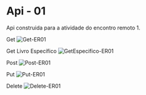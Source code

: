 # Api - 01
Api construida para a atividade do encontro remoto 1.

Get
![Get-ER01](https://user-images.githubusercontent.com/88802868/148706384-38d6f7bc-90ad-4610-b4c7-abbbd71efaab.png)

Get Livro Específico
![GetEspecifico-ER01](https://user-images.githubusercontent.com/88802868/148706396-5f0bc976-c6b3-440e-80e3-131ceb0e77c6.png)

Post
![Post-ER01](https://user-images.githubusercontent.com/88802868/148706404-2dd9c0fe-4826-4eb8-af9f-113f3a7fc46a.png)

Put
![Put-ER01](https://user-images.githubusercontent.com/88802868/148706410-4b903a75-ef9b-408f-a388-fe74fd7e9328.png)

Delete
![Delete-ER01](https://user-images.githubusercontent.com/88802868/148706413-a3b7ac5e-ef5f-4eb8-b0b2-8aefa9cfffb4.png)
